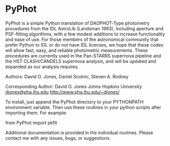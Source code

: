 PyPhot
=========

PyPhot is a simple Python translation of DAOPHOT-Type
photometry procedures from the IDL AstroLib (Landsman 1993),
including aperture and PSF-fitting algorithms, with a few modest additions to
increase functionality and ease of use.  For those members of the astronomical
community that prefer Python to IDL or do not have IDL licenses, we hope that these codes
will allow fast, easy, and reliable photometric measurements.  These procedures are
currently used in the Pan-STARRS supernova pipeline and the HST CLASH/CANDELS
supernova analysis, and will be updated and expanded as our analysis requires.

Authors: David O. Jones, Daniel Scolnic, Steven A. Rodney

Corresponding Author:
     David O. Jones
     Johns Hopkins University
     djones@pha.jhu.edu
     http://www.pha.jhu.edu/~djones/

To install, just append the PyPhot directory to your PYTHONPATH
environment variable.  Then use these routines in your python scripts
after importing them.  For example:

from PyPhot import pkfit

Additional documentation is provided in the individual routines.  Please
contact me with any issues, bugs, or suggestions.
